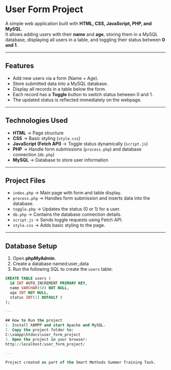 # User Form Project
A simple web application built with **HTML, CSS, JavaScript, PHP, and MySQL**.  
It allows adding users with their **name** and **age**, storing them in a MySQL database, displaying all users in a table, and toggling their status between **0 and 1**.

---

## Features
- Add new users via a form (Name + Age).  
- Store submitted data into a MySQL database.  
- Display all records in a table below the form.  
- Each record has a **Toggle** button to switch status between 0 and 1.  
- The updated status is reflected immediately on the webpage.

---

## Technologies Used
- **HTML** → Page structure  
- **CSS** → Basic styling (`style.css`)  
- **JavaScript (Fetch API)** → Toggle status dynamically (`script.js`)  
- **PHP** → Handle form submissions (`process.php`) and database connection (`db.php`)  
- **MySQL** → Database to store user information

---

## Project Files
- `index.php` → Main page with form and table display.  
- `process.php` → Handles form submission and inserts data into the database.  
- `toggle.php` → Updates the status (0 or 1) for a user.  
- `db.php` → Contains the database connection details.  
- `script.js` → Sends toggle requests using Fetch API.  
- `style.css` → Adds basic styling to the page.

---

## Database Setup
1. Open **phpMyAdmin**.
2. Create a database named:user_data
3. Run the following SQL to create the `users` table:
```sql
CREATE TABLE users (
  id INT AUTO_INCREMENT PRIMARY KEY,
  name VARCHAR(50) NOT NULL,
  age INT NOT NULL,
  status INT(1) DEFAULT 0
);

---

## How to Run the project
1. Install XAMPP and start Apache and MySQL.
2. Copy the project folder to:
C:\xampp\htdocs\user_form_project
3. Open the project in your browser:
http://localhost/user_form_project/

---

Project created as part of the Smart Methods Summer Training Task.
